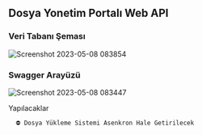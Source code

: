 ## Dosya Yonetim Portalı Web API

### Veri Tabanı Şeması

![Screenshot 2023-05-08 083854](https://user-images.githubusercontent.com/59659276/236742691-5716a37a-61ee-4ea4-a214-09a17ef0c436.png)


### Swagger Arayüzü

![Screenshot 2023-05-08 083447](https://user-images.githubusercontent.com/59659276/236742718-b217d582-ccc4-4b8b-ac77-76f4260b557e.png)


Yapılacaklar

```bash
  ⛔ Dosya Yükleme Sistemi Asenkron Hale Getirilecek
```
